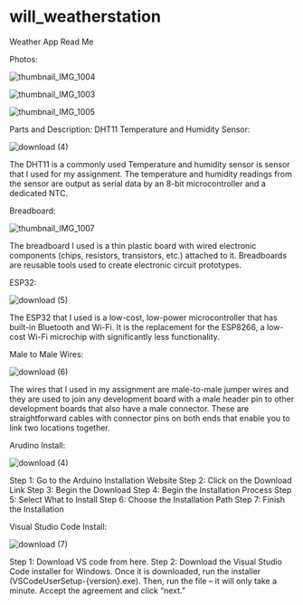 # will_weatherstation
Weather App Read Me

Photos:

![thumbnail_IMG_1004](https://github.com/themememaster96/will_weatherstation/assets/141981108/e94d9ca0-451c-402b-b1bd-a2c6ab702d99)

![thumbnail_IMG_1003](https://github.com/themememaster96/will_weatherstation/assets/141981108/b10779b3-2bd6-468f-9130-0d50599835ef)

![thumbnail_IMG_1005](https://github.com/themememaster96/will_weatherstation/assets/141981108/e7fc4336-c3fe-47c1-ae09-0500ad015c0f)

Parts and Description:
DHT11 Temperature and Humidity Sensor:

![download (4)](https://github.com/themememaster96/will_weatherstation/assets/141981108/b1c5d859-b7ba-4d7d-b39d-15b33cd1ba4d)

The DHT11 is a commonly used Temperature and humidity sensor is sensor that I used for my assignment. The temperature and humidity readings from the sensor are output as serial data by an 8-bit microcontroller and a dedicated NTC.

Breadboard:

![thumbnail_IMG_1007](https://github.com/themememaster96/will_weatherstation/assets/141981108/0e3685d9-eb54-4f6f-9147-38ff8b3dd6af)

The breadboard I used is a thin plastic board with wired electronic components (chips, resistors, transistors, etc.) attached to it. Breadboards are reusable tools used to create electronic circuit prototypes. 



ESP32:

![download (5)](https://github.com/themememaster96/will_weatherstation/assets/141981108/f15bbc9a-5768-468c-a81f-9aa7bb11e712)

The ESP32 that I used is a low-cost, low-power microcontroller that has built-in Bluetooth and Wi-Fi. It is the replacement for the ESP8266, a low-cost Wi-Fi microchip with significantly less functionality.

Male to Male Wires:

![download (6)](https://github.com/themememaster96/will_weatherstation/assets/141981108/96706185-0aed-4812-80dd-70f39a96b63c)

The wires that I used in my assignment are male-to-male jumper wires and they are used to join any development board with a male header pin to other development boards that also have a male connector. These are straightforward cables with connector pins on both ends that enable you to link two locations together.

Arudino Install:

![download (4)](https://github.com/themememaster96/will_weatherstation/assets/141981108/2a3dd4f1-11ea-4a53-8e79-273bf3a1dc3b)

Step 1: Go to the Arduino Installation Website
Step 2: Click on the Download Link
Step 3: Begin the Download
Step 4: Begin the Installation Process
Step 5: Select What to Install
Step 6: Choose the Installation Path
Step 7: Finish the Installation

Visual Studio Code Install:

![download (7)](https://github.com/themememaster96/will_weatherstation/assets/141981108/a4d13d41-52dd-4ca2-98f1-318cf705f685)

Step 1: Download VS code from here.
Step 2: Download the Visual Studio Code installer for Windows. Once it is downloaded, run the installer (VSCodeUserSetup-{version}.exe). Then, run the file – it will only take a minute. Accept the agreement and click “next.”




